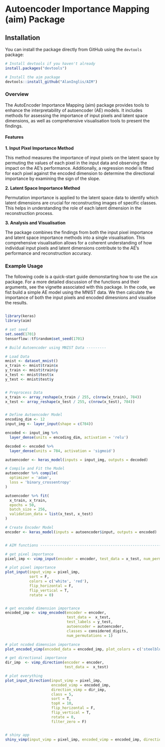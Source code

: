 # Autoencoder Importance Mapping (aim) Package

## Installation

You can install the package directly from GitHub using the `devtools` package:

```r
# Install devtools if you haven't already
install.packages("devtools")

# Install the aim package
devtools::install_github("AlanInglis/AIM")
```

### Overview

The AutoEncoder Importance Mapping (aim) package provides tools to enhance the interpretability of autoencoder (AE) models. It includes methods for assessing the importance of input pixels and latent space dimensions, as well as comprehensive visualisation tools to present the findings.

#### Features

**1. Input Pixel Importance Method**

This method measures the importance of input pixels on the latent space by permuting the values of each pixel in the input data and observing the impact on the AE’s performance. Additionally, a regression model is fitted for each pixel against the encoded dimension to determine the directional importance by examining the sign of the slope.

**2. Latent Space Importance Method**

Permutation importance is applied to the latent space data to identify which latent dimensions are crucial for reconstructing images of specific classes. This helps in understanding the role of each latent dimension in the reconstruction process.

**3. Analysis and Visualisation**

The package combines the findings from both the input pixel importance and latent space importance methods into a single visualisation. This comprehensive visualisation allows for a coherent understanding of how individual input pixels and latent dimensions contribute to the AE’s performance and reconstruction accuracy.

### Example Usage

The following code is a quick-start guide demonstarting how to use the `aim` package. 
For a more detailed discussion of the functions and their arguments, see the vignette associated with this package.
In the code, we fist build a simple AE model using the MNIST data. 
We then calculate the importance of both the input pixels and encoded dimesnions and visualise the results.

```r

library(keras)
library(aim)

# set seed
set.seed(1701)
tensorflow::tf$random$set_seed(1701)

# Build Autoencoder using MNIST Data ---------

# Load Data
mnist <- dataset_mnist()
x_train <- mnist$train$x
y_train <- mnist$train$y
x_test <- mnist$test$x
y_test <- mnist$test$y


# Preprocess Data
x_train <- array_reshape(x_train / 255, c(nrow(x_train), 784))
x_test <- array_reshape(x_test / 255, c(nrow(x_test), 784))


# Define Autoencoder Model
encoding_dim <- 12
input_img <- layer_input(shape = c(784))

encoded <- input_img %>%
  layer_dense(units = encoding_dim, activation = 'relu')

decoded <- encoded %>%
  layer_dense(units = 784, activation = 'sigmoid')

autoencoder <- keras_model(inputs = input_img, outputs = decoded)

# Compile and Fit the Model
autoencoder %>% compile(
  optimizer = 'adam',
  loss = 'binary_crossentropy'
)

autoencoder %>% fit(
  x_train, x_train,
  epochs = 50,
  batch_size = 256,
  validation_data = list(x_test, x_test)
)

# Create Encoder Model
encoder <- keras_model(inputs = autoencoder$input, outputs = encoded)


# AIM functions -----------------------------------------------------------

# get pixel importance
pixel_imp <- vimp_input(encoder = encoder, test_data = x_test, num_permutations = 1) # one permutation for speed

# plot pixel importance
plot_input(input_vimp = pixel_imp,
           sort = F,
           colors = c('white', 'red'),
           flip_horizontal = F,
           flip_vertical = T,
           rotate = 0)


# get encoded dimension importance
encoded_imp <- vimp_encoded(encoder = encoder,
                            test_data =  x_test,
                            test_labels = y_test,
                            autoencoder = autoencoder,
                            classes = considered_digits,
                            num_permutations = 1)

# plot ncoded dimension importance
plot_encoded_vimp(encoded_data = encoded_imp, plot_colors = c('steelblue', 'firebrick'), flip = F)

# get directional importance
dir_imp  <- vimp_direction(encoder = encoder,
                           test_data =  x_test)

# plot everything
plot_input_direction(input_vimp = pixel_imp,
                     encoded_vimp = encoded_imp, 
                     direction_vimp = dir_imp,
                     class = 5, 
                     sort = T, 
                     topX = 10,
                     flip_horizontal = F,
                     flip_vertical = T, 
                     rotate = 0,
                     filter_zero = F)


# shiny app
shiny_vimp(input_vimp = pixel_imp, encoded_vimp = encoded_imp, direction_vimp = dir_imp)
```


